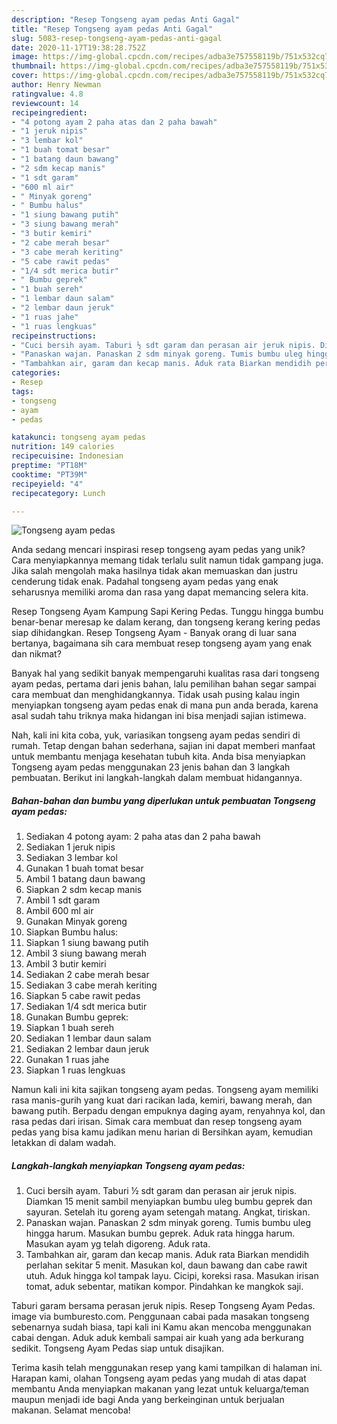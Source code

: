 ```yaml
---
description: "Resep Tongseng ayam pedas Anti Gagal"
title: "Resep Tongseng ayam pedas Anti Gagal"
slug: 5083-resep-tongseng-ayam-pedas-anti-gagal
date: 2020-11-17T19:38:28.752Z
image: https://img-global.cpcdn.com/recipes/adba3e757558119b/751x532cq70/tongseng-ayam-pedas-foto-resep-utama.jpg
thumbnail: https://img-global.cpcdn.com/recipes/adba3e757558119b/751x532cq70/tongseng-ayam-pedas-foto-resep-utama.jpg
cover: https://img-global.cpcdn.com/recipes/adba3e757558119b/751x532cq70/tongseng-ayam-pedas-foto-resep-utama.jpg
author: Henry Newman
ratingvalue: 4.8
reviewcount: 14
recipeingredient:
- "4 potong ayam 2 paha atas dan 2 paha bawah"
- "1 jeruk nipis"
- "3 lembar kol"
- "1 buah tomat besar"
- "1 batang daun bawang"
- "2 sdm kecap manis"
- "1 sdt garam"
- "600 ml air"
- " Minyak goreng"
- " Bumbu halus"
- "1 siung bawang putih"
- "3 siung bawang merah"
- "3 butir kemiri"
- "2 cabe merah besar"
- "3 cabe merah keriting"
- "5 cabe rawit pedas"
- "1/4 sdt merica butir"
- " Bumbu geprek"
- "1 buah sereh"
- "1 lembar daun salam"
- "2 lembar daun jeruk"
- "1 ruas jahe"
- "1 ruas lengkuas"
recipeinstructions:
- "Cuci bersih ayam. Taburi ½ sdt garam dan perasan air jeruk nipis. Diamkan 15 menit sambil menyiapkan bumbu uleg bumbu geprek dan sayuran. Setelah itu goreng ayam setengah matang. Angkat, tiriskan."
- "Panaskan wajan. Panaskan 2 sdm minyak goreng. Tumis bumbu uleg hingga harum. Masukan bumbu geprek. Aduk rata hingga harum. Masukan ayam yg telah digoreng. Aduk rata."
- "Tambahkan air, garam dan kecap manis. Aduk rata Biarkan mendidih perlahan sekitar 5 menit. Masukan kol, daun bawang dan cabe rawit utuh. Aduk hingga kol tampak layu. Cicipi, koreksi rasa. Masukan irisan tomat, aduk sebentar, matikan kompor. Pindahkan ke mangkok saji."
categories:
- Resep
tags:
- tongseng
- ayam
- pedas

katakunci: tongseng ayam pedas 
nutrition: 149 calories
recipecuisine: Indonesian
preptime: "PT18M"
cooktime: "PT39M"
recipeyield: "4"
recipecategory: Lunch

---
```



![Tongseng ayam pedas](https://img-global.cpcdn.com/recipes/adba3e757558119b/751x532cq70/tongseng-ayam-pedas-foto-resep-utama.jpg)

Anda sedang mencari inspirasi resep tongseng ayam pedas yang unik? Cara menyiapkannya memang tidak terlalu sulit namun tidak gampang juga. Jika salah mengolah maka hasilnya tidak akan memuaskan dan justru cenderung tidak enak. Padahal tongseng ayam pedas yang enak seharusnya memiliki aroma dan rasa yang dapat memancing selera kita.

Resep Tongseng Ayam Kampung Sapi Kering Pedas. Tunggu hingga bumbu benar-benar meresap ke dalam kerang, dan tongseng kerang kering pedas siap dihidangkan. Resep Tongseng Ayam - Banyak orang di luar sana bertanya, bagaimana sih cara membuat resep tongseng ayam yang enak dan nikmat?

Banyak hal yang sedikit banyak mempengaruhi kualitas rasa dari tongseng ayam pedas, pertama dari jenis bahan, lalu pemilihan bahan segar sampai cara membuat dan menghidangkannya. Tidak usah pusing kalau ingin menyiapkan tongseng ayam pedas enak di mana pun anda berada, karena asal sudah tahu triknya maka hidangan ini bisa menjadi sajian istimewa.


Nah, kali ini kita coba, yuk, variasikan tongseng ayam pedas sendiri di rumah. Tetap dengan bahan sederhana, sajian ini dapat memberi manfaat untuk membantu menjaga kesehatan tubuh kita. Anda bisa menyiapkan Tongseng ayam pedas menggunakan 23 jenis bahan dan 3 langkah pembuatan. Berikut ini langkah-langkah dalam membuat hidangannya.

<!--inarticleads1-->

##### Bahan-bahan dan bumbu yang diperlukan untuk pembuatan Tongseng ayam pedas:

1. Sediakan 4 potong ayam: 2 paha atas dan 2 paha bawah
1. Sediakan 1 jeruk nipis
1. Sediakan 3 lembar kol
1. Gunakan 1 buah tomat besar
1. Ambil 1 batang daun bawang
1. Siapkan 2 sdm kecap manis
1. Ambil 1 sdt garam
1. Ambil 600 ml air
1. Gunakan  Minyak goreng
1. Siapkan  Bumbu halus:
1. Siapkan 1 siung bawang putih
1. Ambil 3 siung bawang merah
1. Ambil 3 butir kemiri
1. Sediakan 2 cabe merah besar
1. Sediakan 3 cabe merah keriting
1. Siapkan 5 cabe rawit pedas
1. Sediakan 1/4 sdt merica butir
1. Gunakan  Bumbu geprek:
1. Siapkan 1 buah sereh
1. Sediakan 1 lembar daun salam
1. Sediakan 2 lembar daun jeruk
1. Gunakan 1 ruas jahe
1. Siapkan 1 ruas lengkuas


Namun kali ini kita sajikan tongseng ayam pedas. Tongseng ayam memiliki rasa manis-gurih yang kuat dari racikan lada, kemiri, bawang merah, dan bawang putih. Berpadu dengan empuknya daging ayam, renyahnya kol, dan rasa pedas dari irisan. Simak cara membuat dan resep tongseng ayam pedas yang bisa kamu jadikan menu harian di Bersihkan ayam, kemudian letakkan di dalam wadah. 

<!--inarticleads2-->

##### Langkah-langkah menyiapkan Tongseng ayam pedas:

1. Cuci bersih ayam. Taburi ½ sdt garam dan perasan air jeruk nipis. Diamkan 15 menit sambil menyiapkan bumbu uleg bumbu geprek dan sayuran. Setelah itu goreng ayam setengah matang. Angkat, tiriskan.
1. Panaskan wajan. Panaskan 2 sdm minyak goreng. Tumis bumbu uleg hingga harum. Masukan bumbu geprek. Aduk rata hingga harum. Masukan ayam yg telah digoreng. Aduk rata.
1. Tambahkan air, garam dan kecap manis. Aduk rata Biarkan mendidih perlahan sekitar 5 menit. Masukan kol, daun bawang dan cabe rawit utuh. Aduk hingga kol tampak layu. Cicipi, koreksi rasa. Masukan irisan tomat, aduk sebentar, matikan kompor. Pindahkan ke mangkok saji.


Taburi garam bersama perasan jeruk nipis. Resep Tongseng Ayam Pedas. image via bumburesto.com. Penggunaan cabai pada masakan tongseng sebenarnya sudah biasa, tapi kali ini Kamu akan mencoba menggunakan cabai dengan. Aduk aduk kembali sampai air kuah yang ada berkurang sedikit. Tongseng Ayam Pedas siap untuk disajikan. 

Terima kasih telah menggunakan resep yang kami tampilkan di halaman ini. Harapan kami, olahan Tongseng ayam pedas yang mudah di atas dapat membantu Anda menyiapkan makanan yang lezat untuk keluarga/teman maupun menjadi ide bagi Anda yang berkeinginan untuk berjualan makanan. Selamat mencoba!
